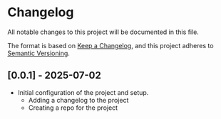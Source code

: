 # Changelog

All notable changes to this project will be documented in this file.

The format is based on [Keep a Changelog](https://keepachangelog.com/en/1.1.0), and this project adheres to [Semantic Versioning](https://semver.org/spec/v2.0.0.html).

## [0.0.1] - 2025-07-02

- Initial configuration of the project and setup.
    - Adding a changelog to the project
    - Creating a repo for the project
